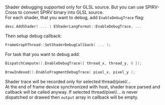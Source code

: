 Shader debugging supported only for GLSL source. But you can use SPIRV-Cross to convert SPIRV binary into GLSL source.<br/>
For each shader, that you want to debug, add `EnableDebugTrace` flag:
```cpp
desc.AddShader( ... | EShaderLangFormat::EnableDebugTrace, ...
```
Then setup debug callback:
```cpp
FrameGraphThread::SetShaderDebugCallback( ... );
```
For task that you want to debug add:
```cpp
DispatchCompute().EnableDebugTrace({ thread_x, thread_y, 0 });

DrawIndexed().EnableFragmentDebugTrace( pixel_x, pixel_y );
```
Shader trace will be recorded only for selected thread/pixel/...
<br/> 
At the end of frame device synchronized with host, shader trace parsed and callback will be called anyway.
If selected thread/pixel/... is never dispatched or drawed then `output` array in callback will be empty.
